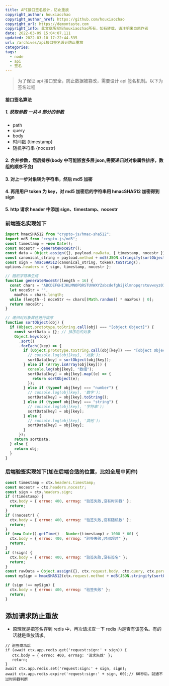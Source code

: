 ```yaml
---
title: API接口签名设计，防止重放
copyright_author: houxiaozhao
copyright_author_href: https://github.com/houxiaozhao
copyright_url: https://demontaste.com
copyright_info: 此文章版权归houxiaozhao所有，如有转载，请注明来自原作者
date: 2022-03-09 15:04:07.111
updated: 2022-03-10 17:22:44.535
url: /archives/api接口签名设计防止重放
categories:
tags:
  - node
  - api
  - 签名
---
```


> 为了保证 api 接口安全，防止数据被篡改，需要设计 api 签名机制。以下为签名过程

#### 接口签名算法

##### 1. 获取参数 一共 4 部分的参数

- path
- query
- body
- 时间戳 {timestamp}
- 随机字符串 {nocestr}

#### 2. 合并参数，然后排序(body 中可能嵌套多层 json,需要递归对对象属性排序，数组的顺序不变)

#### 3. 对上一步对象转为字符串，然后 md5 加密

#### 4. 再用用户 token 为 key，对 md5 加密后的字符串用 hmacSHA512 加密得到 sign

#### 5. http 请求 header 中添加 sign、timestamp、nocestr

### 前端签名实现如下

```javascript
import hmacSHA512 from "crypto-js/hmac-sha512";
import md5 from "crypto-js/md5";
const timestamp = +new Date();
const nocestr = generateNoceStr();
const data = Object.assign({}, payload.rawData, { timestamp, nocestr });
const canonical_string = payload.method + md5(JSON.stringify(sortObject(data)));
const sign = hmacSHA512(canonical_string, token).toString();
options.headers = { sign, timestamp, nocestr };
```

```javascript
// 随机字符串生成
function generateNoceStr(length = 16) {
  const chars = "ABCDEFGHIJKLMNOPQRSTUVWXYZabcdefghijklmnopqrstuvwxyz0123456789";
  let noceStr = "",
    maxPos = chars.length;
  while (length--) noceStr += chars[(Math.random() * maxPos) | 0];
  return noceStr;
}
```

```javascript
// 递归对对象属性进行排序
function sortObject(obj) {
  if (Object.prototype.toString.call(obj) === "[object Object]") {
    const sortData = {}; // 排序后的对象
    Object.keys(obj)
      .sort()
      .forEach((key) => {
        if (Object.prototype.toString.call(obj[key]) === "[object Object]") {
          // console.log(obj[key], '对象');
          sortData[key] = sortObject(obj[key]);
        } else if (Array.isArray(obj[key])) {
          console.log(obj[key], "数组");
          sortData[key] = obj[key].map((e) => {
            return sortObject(e);
          });
        } else if (typeof obj[key] === "number") {
          // console.log(obj[key], '数字');
          sortData[key] = obj[key].toString();
        } else if (typeof obj[key] === "string") {
          // console.log(obj[key], '字符串');
          sortData[key] = obj[key];
        } else {
          // console.log(obj[key], '其他');
          sortData[key] = obj[key];
        }
      });
    return sortData;
  } else {
    return obj;
  }
}
```

### 后端验签实现如下(加在后端合适的位置，比如全局中间件)

```javascript
const timestamp = ctx.headers.timestamp;
const nocestr = ctx.headers.nocestr;
const sign = ctx.headers.sign;
if (!timestamp) {
  ctx.body = { errno: 400, errmsg: "验签失败,没有时间戳" };
  return;
}
if (!nocestr) {
  ctx.body = { errno: 400, errmsg: "验签失败,没有随机数" };
  return;
}
if (new Date().getTime() - Number(timestamp) > 1000 * 60) {
  ctx.body = { errno: 400, errmsg: "验签失败,时间超时" };
  return;
}
if (!sign) {
  ctx.body = { errno: 400, errmsg: "验签失败,没有签名" };
  return;
}
const rawData = Object.assign({}, ctx.request.body, ctx.query, ctx.params, { timestamp, nocestr });
const mySign = hmacSHA512(ctx.request.method + md5(JSON.stringify(sortObject(rawData))).toString(), headerToken).toString();

if (sign !== mySign) {
  ctx.body = { errno: 400, errmsg: "验签失败" };
  return;
}
```

## 添加请求防止重放

- 原理就是把签名存到 redis 中，再次请求查一下 redis 内是否有该签名。有的话就是重放请求。

```
// 验签成功后
if (await ctx.app.redis.get('request:sign:' + sign)) {
   ctx.body = { errno: 400, errmsg: '请求失效' };
   return;
}
await ctx.app.redis.set('request:sign:' + sign, sign);
await ctx.app.redis.expire('request:sign:' + sign, 60);// 60秒后，就通不过时间戳判断
```
